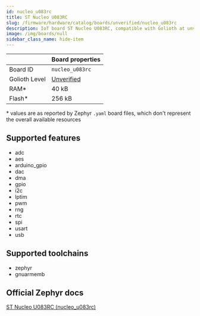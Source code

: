 ```yaml
---
id: nucleo_u083rc
title: ST Nucleo U083RC
slug: /firmware/hardware/catalog/boards/unverified/nucleo_u083rc
description: IoT board ST Nucleo U083RC, compatible with Golioth at unverified level.
image: /img/boards/null
sidebar_class_name: hide-item
---
```


[//]: # (This is an auto-generated file, do not edit! Changes to it will be lost upon re-generation)



|                | Board properties     |
| -------------  | -------------------- |
| Board ID       | `nucleo_u083rc` |
| Golioth Level  | [Unverified](/firmware/hardware#unverified-boards) |
| RAM*           | 40 kB |
| Flash*         | 256 kB |

\* values are as reported by Zephyr `.yaml` board files, which don't represent the overall available resources



## Supported features

* adc
* aes
* arduino_gpio
* dac
* dma
* gpio
* i2c
* lptim
* pwm
* rng
* rtc
* spi
* usart
* usb

## Supported toolchains

* zephyr
* gnuarmemb

## Official Zephyr docs

[ST Nucleo U083RC (nucleo_u083rc)](https://docs.zephyrproject.org/latest/boards/st/nucleo_u083rc/doc/index.html)
